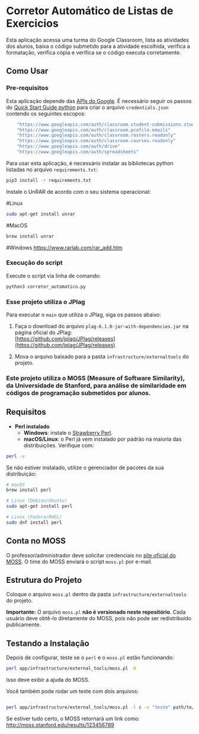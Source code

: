 # Corretor Automático de Listas de Exercicios

Esta aplicação acessa uma turma do Google Classroom, lista as atividades dos alunos, baixa o código submetido para a atividade escolhida, verifica a formatação, verifica cópia e verifica se o código executa corretamente.

## Como Usar

### Pre-requisitos

Esta aplicação depende das [APIs do Google](https://developers.google.com/workspace/guides/get-started). É necessário seguir os passos do [Quick Start Guide python](https://developers.google.com/docs/api/quickstart/python) para criar o arquivo `credentials.json` contendo os seguintes escopos:

```bash
    "https://www.googleapis.com/auth/classroom.student-submissions.students.readonly"
    "https://www.googleapis.com/auth/classroom.profile.emails"
    "https://www.googleapis.com/auth/classroom.rosters.readonly"
    "https://www.googleapis.com/auth/classroom.courses.readonly"
    "https://www.googleapis.com/auth/drive"
    "https://www.googleapis.com/auth/spreadsheets"
```

Para usar esta aplicação, é necessário instalar as bibliotecas python listadas no arquivo `requirements.txt`:

```bash
pip3 install -r requirements.txt
```

Instale o UnRAR de acordo com o seu sistema operacional:

#Linux 
```bash
sudo apt-get install unrar
```

#MacOS
```bash
brew install unrar
```

#Windows
https://www.rarlab.com/rar_add.htm

### Execução do script

Execute o script via linha de comando:

```bash
python3 corretor_automatico.py 
```

### Esse projeto utiliza o **JPlag**

Para executar o `main` que utiliza o JPlag, siga os passos abaixo:

1. Faça o download do arquivo `plag-6.1.0-jar-with-dependencies.jar` na página oficial do JPlag:  
   [https://github.com/jplag/JPlag/releases](https://github.com/jplag/JPlag/releases)

2. Mova o arquivo baixado para a pasta `infrastructure/externaltools` do projeto.


   
### Este projeto utiliza o **MOSS (Measure of Software Similarity)**, da Universidade de Stanford, para análise de similaridade em códigos de programação submetidos por alunos.


## Requisitos

- **Perl instalado**
  - **Windows**: instale o [Strawberry Perl](http://strawberryperl.com/).
  - **macOS/Linux**: o Perl já vem instalado por padrão na maioria das distribuições. Verifique com:
```bash
perl -v
```
Se não estiver instalado, utilize o gerenciador de pacotes da sua distribuição:
```bash
# macOS
brew install perl

# Linux (Debian/Ubuntu)
sudo apt-get install perl

# Linux (Fedora/RHEL)
sudo dnf install perl
```

## Conta no MOSS
O professor/administrador deve solicitar credenciais no [site oficial do MOSS](https://theory.stanford.edu/~aiken/moss/).
O time do MOSS enviará o script `moss.pl` por e-mail.

## Estrutura do Projeto

Coloque o arquivo `moss.pl` dentro da pasta `infrastructure/externaltools` do projeto.

**Importante:** 
O arquivo `moss.pl` **não é versionado neste repositório**. Cada usuário deve obtê-lo diretamente do MOSS, pois não pode ser redistribuído publicamente.

## Testando a Instalação

Depois de configurar, teste se o `perl` e o `moss.pl` estão funcionando:

```bash
perl app/infrastructure/external_tools/moss.pl -h
 ```
Isso deve exibir a ajuda do MOSS.

Você também pode rodar um teste com dois arquivos:

```bash

perl app/infrastructure/external_tools/moss.pl -l c -c "teste" path/to/file1.c path/to/file2.c
```
Se estiver tudo certo, o MOSS retornará um link como: http://moss.stanford.edu/results/123456789



